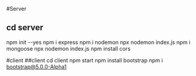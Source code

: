 #Server
## cd server
npm init --yes
npm i express
npm i nodemon
npx nodemon index.js
npm i mongoose
npx nodemon index.js
npm install cors



#client
##client
cd client
npm start
npm install bootstrap
npm i bootstrap@5.0.0-Alpha1

